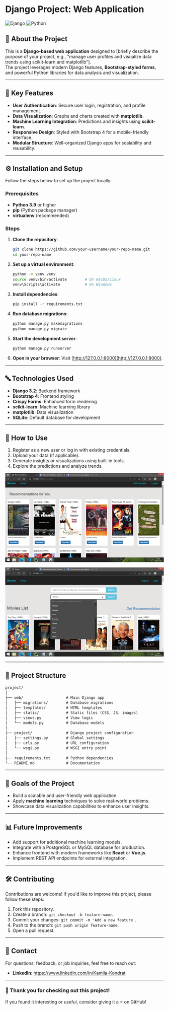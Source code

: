 
# Django Project: Web Application

![Django](https://img.shields.io/badge/Django-3.2-green) ![Python](https://img.shields.io/badge/Python-3.9-blue)

## 🔖 About the Project

This is a **Django-based web application** designed to [briefly describe the purpose of your project, e.g., "manage user profiles and visualize data trends using scikit-learn and matplotlib"].  
The project leverages modern Django features, **Bootstrap-styled forms**, and powerful Python libraries for data analysis and visualization.

---

## 🚀 Key Features

- **User Authentication**: Secure user login, registration, and profile management.
- **Data Visualization**: Graphs and charts created with **matplotlib**.
- **Machine Learning Integration**: Predictions and insights using **scikit-learn**.
- **Responsive Design**: Styled with Bootstrap 4 for a mobile-friendly interface.
- **Modular Structure**: Well-organized Django apps for scalability and reusability.

---

## ⚙️ Installation and Setup

Follow the steps below to set up the project locally:

### Prerequisites
- **Python 3.9** or higher
- **pip** (Python package manager)
- **virtualenv** (recommended)

### Steps

1. **Clone the repository**:
   ```bash
   git clone https://github.com/your-username/your-repo-name.git
   cd your-repo-name
   ```

2. **Set up a virtual environment**:
   ```bash
   python -m venv venv
   source venv/bin/activate        # On macOS/Linux
   venv\Scripts\activate           # On Windows
   ```

3. **Install dependencies**:
   ```bash
   pip install -r requirements.txt
   ```

4. **Run database migrations**:
   ```bash
   python manage.py makemigrations
   python manage.py migrate
   ```

5. **Start the development server**:
   ```bash
   python manage.py runserver
   ```

6. **Open in your browser**:
   Visit [http://127.0.0.1:8000](http://127.0.0.1:8000).

---

## 🔤 Technologies Used

- **Django 3.2**: Backend framework
- **Bootstrap 4**: Frontend styling
- **Crispy Forms**: Enhanced form rendering
- **scikit-learn**: Machine learning library
- **matplotlib**: Data visualization
- **SQLite**: Default database for development

---

## 🦞 How to Use

1. Register as a new user or log in with existing credentials.
2. Upload your data (if applicable).
3. Generate insights or visualizations using built-in tools.
4. Explore the predictions and analyze trends.


![Project Image](photo/rekomendacje.png)

![Project Image](photo/wyszukiwarka.png)

---

## 📂 Project Structure

```
project/
│
├── web/                   # Main Django app
│   ├── migrations/        # Database migrations
│   ├── templates/         # HTML templates
│   ├── static/            # Static files (CSS, JS, images)
│   ├── views.py           # View logic
│   └── models.py          # Database models
│
├── project/               # Django project configuration
│   ├── settings.py        # Global settings
│   ├── urls.py            # URL configuration
│   └── wsgi.py            # WSGI entry point
│
├── requirements.txt       # Python dependencies
└── README.md              # Documentation
```

---

## 🎯 Goals of the Project

- Build a scalable and user-friendly web application.
- Apply **machine learning** techniques to solve real-world problems.
- Showcase data visualization capabilities to enhance user insights.

---

## 📊 Future Improvements

- Add support for additional machine learning models.
- Integrate with a PostgreSQL or MySQL database for production.
- Enhance frontend with modern frameworks like **React** or **Vue.js**.
- Implement REST API endpoints for external integration.

---

## 🛠️ Contributing

Contributions are welcome! If you'd like to improve this project, please follow these steps:

1. Fork this repository.
2. Create a branch: `git checkout -b feature-name`.
3. Commit your changes: `git commit -m 'Add a new feature'`.
4. Push to the branch: `git push origin feature-name`.
5. Open a pull request.

---

## 📧 Contact

For questions, feedback, or job inquiries, feel free to reach out:

- **LinkedIn**: https://www.linkedin.com/in/Kamila-Kondrat
  
---

### 🌟 Thank you for checking out this project!
If you found it interesting or useful, consider giving it a ⭐️ on GitHub!
